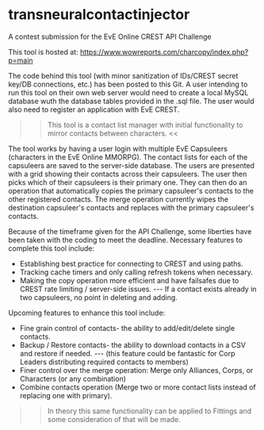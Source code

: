 # transneuralcontactinjector
A contest submission for the EvE Online CREST API Challenge

This tool is hosted at: https://www.wowreports.com/charcopy/index.php?p=main

The code behind this tool (with minor sanitization of IDs/CREST secret key/DB connections, etc.) has been posted to this Git. 
A user intending to run this tool on their own web server would need to create a local MySQL database wuth the database tables
provided in the .sql file. The user would also need to register an application with EvE CREST.

>> This tool is a contact list manager with initial functionality to mirror contacts between characters. <<

The tool works by having a user login with multiple EvE Capsuleers (characters in the EvE Online MMORPG). The contact lists 
for each of the capsuleers are saved to the server-side database. The users are presented with a grid showing their contacts
across their capsuleers. The user then picks which of their capsuleers is their primary one. They can then do an operation that
automatically copies the primary capsuleer's contacts to the other registered contacts. The merge operation currently wipes the
destination capsuleer's contacts and replaces with the primary capsuleer's contacts.

Because of the timeframe given for the API Challenge, some liberties have been taken with the coding to meet the deadline. 
Necessary features to complete this tool include:
- Establishing best practice for connecting to CREST and using paths.
- Tracking cache timers and only calling refresh tokens when necessary.
- Making the copy operation more efficient and have failsafes due to CREST rate limiting / server-side issues.
--- If a contact exists already in two capsuleers, no point in deleting and adding.

Upcoming features to enhance this tool include:
- Fine grain control of contacts- the ability to add/edit/delete single contacts.
- Backup / Restore contacts- the ability to download contacts in a CSV and restore if needed. 
--- (this feature could be fantastic for Corp Leaders distributing required contacts to members)
- Finer control over the merge operation: Merge only Alliances, Corps, or Characters (or any combination)
- Combine contacts operation (Merge two or more contact lists instead of replacing one with primary).

>> In theory this same functionality can be applied to Fittings and some consideration of that will be made.
